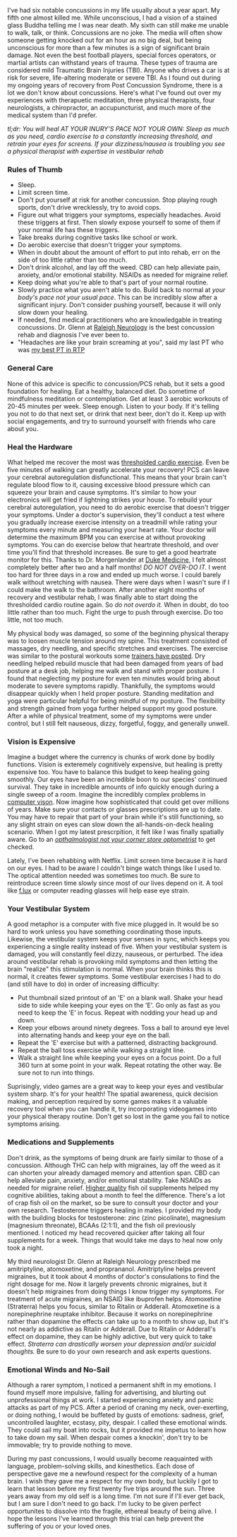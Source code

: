 I've had six notable concussions in my life usually about a year apart. My fifth one almost killed me. While unconscious, I had a vision of a stained glass Buddha telling me I was near death. My sixth can still make me unable to walk, talk, or think. Concussions are no joke. The media will often show someone getting knocked out for an hour as no big deal, but being unconscious for more than a few minutes is a sign of significant brain damage. Not even the best football players, special forces operators, or martial artists can withstand years of trauma. These types of trauma are considered mild Traumatic Brain Injuries (TBI). Anyone who drives a car is at risk for severe, life-altering moderate or severe TBI. As I found out during my ongoing years of recovery from Post Concussion Syndrome, there is a lot we don't know about concussions. Here's what I've found out over my experiences with therapuetic meditation, three physical therapists, four neurologists, a chiropractor, an accupuncturist, and much more of the medical system than I'd prefer.

*tl;dr: You will heal AT YOUR INURY'S PACE NOT YOUR OWN: Sleep as much as you need, cardio exercise to a constantly increasing threshold, and retrain your eyes for screens. If your dizziness/nausea is troubling you see a physical therapist with expertise in vestibular rehab*


### Rules of Thumb
- Sleep.
- Limit screen time.
- Don't put yourself at risk for another concussion. Stop playing rough sports, don't drive wrecklessly, try to avoid cops.
- Figure out what triggers your symptoms, especially headaches. Avoid these triggers at first. Then slowly expose yourself to some of them if your normal life has these triggers.
- Take breaks during cognitive tasks like school or work. 
- Do aerobic exercise that doesn't trigger your symptoms.
- When in doubt about the amount of effort to put into rehab, err on the side of too little rather than too much.
- Don't drink alcohol, and lay off the weed. CBD can help alleviate pain, anxiety, and/or emotional stability. NSAIDs as needed for migraine relief. 
- Keep doing what you're able to that's part of your normal routine. 
- Slowly practice what you aren't able to do. Build back to normal at *your body's pace not your usual pace*. This can be incredibly slow after a significant injury. Don't consider pushing yourself, because it will only slow down your healing. 
- If needed, find medical practitioners who are knowledgable in treating concussions. Dr. Glenn at [Raleigh Neurology](http://www.raleighneurology.com/) is the best concussion rehab and diagnosis I've ever been to.
- "Headaches are like your brain screaming at you", said my last PT who was [my best PT in RTP](https://drayer.urpt.com/locations/raleigh/)

### General Care
None of this advice is specific to concussion/PCS rehab, but it sets a good foundation for healing. Eat a healthy, balanced diet. Do sometime of mindfulness meditation or contemplation. Get at least 3 aerobic workouts of 20-45 minutes per week. Sleep enough. Listen to your body. If it's telling you not to do that next set, or drink that next beer, don't do it. Keep up with social engagements, and try to surround yourself with friends who care about you.


### Heal the Hardware
What helped me recover the most was [thresholded cardio exercise](https://www.momsteam.com/cerebral-blood-flow/controlled-aerobic-exercise-rehabilitation-helps-post-concussion-syndrome-by-restoring-cerebral-blood-flow). Even be five minutes of walking can greatly accelerate your recovery! PCS can leave your cerebral autoregulation disfunctional. This means that your brain can't regulate blood flow to it, causing excessive blood pressure which can squeeze your brain and cause symptoms. It's similar to how your electronics will get fried if lightning strikes your house. To rebuild your cerebral autoregulation, you need to do aerobic exercise that doesn't trigger your symptoms. Under a doctor's supervision, they'll conduct a test where you gradually increase exercise intensity on a treadmill while rating your symptoms every minute and measuring your heart rate. Your doctor will determine the maximum BPM you can exercise at without provoking symptoms. You can do exercise below that heartrate threshold, and over time you'll find that threshold increases. Be sure to get a good heartrate monitor for this. Thanks to Dr. Morgenlander at [Duke Medicine](https://neurology.duke.edu/), I felt almost completely better after two and a half months! *DO NOT OVER-DO IT.* I went too hard for three days in a row and ended up much worse. I could barely walk without wretching with nausea. There were days when I wasn't sure if I could make the walk to the bathroom. After another eight months of recovery and vestibular rehab, I was finally able to start doing the thresholded cardio routine again. So *do not overdo it.* When in doubt, do too little rather than too much. Fight the urge to push through exercise. Do too little, not too much. 

My physical body was damaged, so some of the beginning physical therapy was to loosen muscle tension around my spine. This treatment consisted of massages, dry needling, and specific stretches and exercises. The exercise was similar to the postural workouts some [trainers have posted](https://www.youtube.com/watch?v=CqTtScFQ5-c). Dry needling helped rebuild muscle that had been damaged from years of bad posture at a desk job, helping me walk and stand with proper posture. I found that neglecting my posture for even ten minutes would bring about moderate to severe symptoms rapidly. Thankfully, the symptoms would disappear quickly when I held proper posture. Standing meditation and yoga were particular helpful for being mindful of my posture. The flexibility and strength gained from yoga further helped support my good posture. After a while of physical treatment, some of my symptoms were under control, but I still felt nauseous, dizzy, forgetful, foggy, and generally unwell.


### Vision is Expensive
Imagine a budget where the currency is chunks of work done by bodily functions. Vision is exteremely cognitively expensive, but healing is pretty expensive too. You have to balance this budget to keep healing going smoothly. Our eyes have been an incredible boon to our species' continued survival. They take in incredible amounts of info quickly enough during a single sweep of a room. Imagine the incredibly complex problems in [computer vison](https://machinelearningmastery.com/what-is-computer-vision/). Now imagine how sophisticated that could get over millions of years. Make sure your contacts or glasses prescriptions are up to date. You may have to repair that part of your brain while it's still functioning, so any slight strain on eyes can slow down the all-hands-on-deck healing scenario. When I got my latest prescrpition, it felt like I was finally spatially aware. Go to an [*opthalmologist* _not your corner store optometrist_](https://www.allaboutvision.com/eye-doctor/choose.htm) to get checked.

Lately, I've been rehabbing with Netflix. Limit screen time because it is hard on our eyes. I had to be aware I couldn't binge watch things like I used to. The optical attention needed was sometimes too much.  Be sure to reintroduce screen time slowly since most of our lives depend on it. A tool like [f.lux](https://justgetflux.com/) or computer reading glasses will help ease eye strain. 

### Your Vestibular System
A good metaphor is a computer with five mice plugged in. It would be so hard to work unless you have something coordinating those inputs. Likewise, the vestibular system keeps your senses in sync, which keeps you experiencing a single reality instead of five. When your vestibular system is damaged, you will constantly feel dizzy, nauseous, or perturbed. The idea around vestibular rehab is provoking mild symptoms and then letting the brain "realize" this stimulation is normal. When your brain thinks this is normal, it creates fewer symptoms. Some vestibular exercises I had to do (and still have to do) in order of increasing difficulty: 
- Put thumbnail sized printout of an 'E' on a blank wall. Shake your head side to side while keeping your eyes on the 'E'. Go only as fast as you need to keep the 'E' in focus. Repeat with nodding your head up and down.  
- Keep your elbows around ninety degrees. Toss a ball to around eye level into alternating hands and keep your eye on the ball.
- Repeat the 'E' exercise but with a patterned, distracting background.
- Repeat the ball toss exercise while walking a straight line.
- Walk a straight line while keeping your eyes on a focus point. Do a full 360 turn at some point in your walk. Repeat rotating the other way. Be sure not to run into things.

Suprisingly, video games are a great way to keep your eyes and vestibular system sharp. It's for your health! The spatial awareness, quick decision making, and perception required by some games makes it a valuable recovery tool when you can handle it, try incorporating videogames into your physical therapy routine. Don't get so lost in the game you fail to notice symptoms arising.

### Medications and Supplements
Don't drink, as the symptoms of being drunk are fairly similar to those of a concussion. Although THC can help with migraines, lay off the weed as it can shorten your already damaged memory and attention span. CBD can help alleviate pain, anxiety, and/or emotional stability. Take NSAIDs as needed for migraine relief. [Higher quality](https://smile.amazon.com/gp/product/B01LTHMG4A/ref=ppx_yo_dt_b_asin_title_o08_s00?ie=UTF8&psc=1) fish oil supplements helped my cognitive abilities, taking about a month to feel the difference. There's a lot of crap fish oil on the market, so be sure to consult your doctor and your own research. Testosterone triggers healing in males. I provided my body with the building blocks for testosterone: zinc (zinc picolinate), magnesium (magnesium threonate), BCAAs (2:1:1), and the fish oil previously mentioned. I noticed my head recovered quicker after taking all four supplements for a week. Things that would take me days to heal now only took a night. 

My third neurologist Dr. Glenn at Raleigh Neurology prescribed me amitriptyline, atomoxetine, and proprananol. Amitriptyline helps prevent migraines, but it took about 4 months of doctor's consulations to find the right dosage for me. Now it largely prevents chronic migraines, but it doesn't help migraines from doing things I know trigger my symptoms. For treatment of acute migraines, an NSAID like ibuprofen helps. Atomoxetine (Straterra) helps you focus, similar to Ritalin or Adderall. Atomoxetine is a norepinephrine reuptake inhibitor. Because it works on norepinephrine rather than dopamine the effects can take up to a month to show up, but it's not nearly as addictive as Ritalin or Adderall. Due to Ritalin or Adderall's effect on dopamine, they can be highly adictive, but very quick to take effect. *Straterra can drastically worsen your depression and/or suicidal thoughts.* Be sure to do your own research and ask experts questions.

### Emotional Winds and No-Sail
Although a rarer symptom, I noticed a permanent shift in my emotions. I found myself more impulsive, falling for advertising, and blurting out unprofessional things at work. I started experiencing anxiety and panic attacks as part of my PCS. After a period of craning my neck, over-exerting, or doing nothing, I would be buffeted by gusts of emotions: sadness, grief, uncontrolled laughter, ecstasy, pity, despair. I called these emotional winds. They could sail my boat into rocks, but it provided me impetus to learn how to take down my sail. When despair comes a knockin', don't try to be immovable; try to provide nothing to move.

During my past concussions, I would usually become reaquainted with language, problem-solving skills, and kinesthetics. Each dose of perspective gave me a newfound respect for the complexity of a human brain. I wish they gave me a respect for my own body, but luckily I got to learn that lesson before my first twenty five trips around the sun. Three years away from my old self is a long time. I'm not sure if I'll ever get back, but I am sure I don't need to go back. I'm lucky to be given perfect opportunites to dissolve into the fragile, ethereal beauty of being alive. I hope the lessons I've learned through this trial can help prevent the suffering of you or your loved ones.